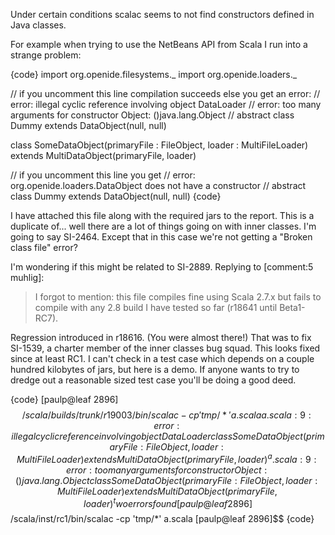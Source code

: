 Under certain conditions scalac seems to not find constructors defined in Java classes.

For example when trying to use the NetBeans API from Scala I run into a strange problem:

{code}
import org.openide.filesystems._
import org.openide.loaders._

// if you uncomment this line compilation succeeds else you get an error:
// error: illegal cyclic reference involving object DataLoader
// error: too many arguments for constructor Object: ()java.lang.Object
// abstract class Dummy extends DataObject(null, null)

class SomeDataObject(primaryFile : FileObject, loader : MultiFileLoader) extends MultiDataObject(primaryFile, loader)

// if you uncomment this line you get
// error: org.openide.loaders.DataObject does not have a constructor
// abstract class Dummy extends DataObject(null, null)
{code}

I have attached this file along with the required jars to the report.
This is a duplicate of... well there are a lot of things going on with inner classes.  I'm going to say SI-2464.
Except that in this case we're not getting a "Broken class file" error?

I'm wondering if this might be related to SI-2889.
Replying to [comment:5 muhlig]:
> I forgot to mention: this file compiles fine using Scala 2.7.x but fails to compile with any 2.8 build I have tested so far (r18641 until Beta1-RC7).

Regression introduced in r18616.  (You were almost there!) That was to fix SI-1539, a charter member of the inner classes bug squad.
This looks fixed since at least RC1.  I can't check in a test case which depends on a couple hundred kilobytes of jars, but here is a demo.  If anyone wants to try to dredge out a reasonable sized test case you'll be doing a good deed.

{code}
[paulp@leaf 2896]$$ /scala/builds/trunk/r19003/bin/scalac -cp 'tmp/*' a.scala 
a.scala:9: error: illegal cyclic reference involving object DataLoader
class SomeDataObject(primaryFile : FileObject, loader : MultiFileLoader) extends MultiDataObject(primaryFile, loader)
                                                                                 ^
a.scala:9: error: too many arguments for constructor Object: ()java.lang.Object
class SomeDataObject(primaryFile : FileObject, loader : MultiFileLoader) extends MultiDataObject(primaryFile, loader)
                    ^
two errors found
[paulp@leaf 2896]$$ /scala/inst/rc1/bin/scalac -cp 'tmp/*' a.scala
[paulp@leaf 2896]$$ 
{code}
